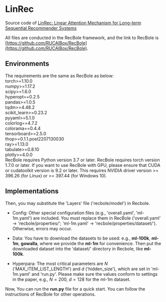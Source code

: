 # LinRec

Source code of [LinRec: Linear Attention Mechanism for Long-term Sequential Recommender Systems](https://dl.acm.org/doi/10.1145/3539618.3591717)

All files are conducted in the RecBole framework, and the link to RecBole is [https://github.com/RUCAIBox/RecBole](https://github.com/RUCAIBox/RecBole).
## Environments
The requirements are the same as RecBole as below: <br>
torch>=1.10.0 <br>
numpy>=1.17.2 <br>
scipy>=1.6.0 <br>
hyperopt==0.2.5 <br>
pandas>=1.0.5 <br>
tqdm>=4.48.2 <br>
scikit_learn>=0.23.2 <br>
pyyaml>=5.1.0 <br>
colorlog==4.7.2 <br>
colorama==0.4.4 <br>
tensorboard>=2.5.0 <br>
thop>=0.1.1.post2207130030 <br>
ray>=1.13.0 <br>
tabulate>=0.8.10  <br>
plotly>=4.0.0 <br>
RecBole requires Python version 3.7 or later.
RecBole requires torch version 1.7.0 or later. If you want to use RecBole with GPU,
please ensure that CUDA or cudatoolkit version is 9.2 or later.
This requires NVIDIA driver version >= 396.26 (for Linux) or >= 397.44 (for Windows 10).
## Implementations
Then, you may substitute the 'Layers' file ('recbole/model') in Recbole. 

- Config: Other special configuration files (e.g., 'overall.yaml', 'ml-1m.yaml') are included. You must replace them in RecBole ('overall.yaml' -> 'recbole/properties/'; 'ml-1m.yaml' -> 'recbole/properties/dataset/'). Otherwise, errors may occur.

- Data: You have to download the datasets to be used: e.g., **ml-100k**, **ml-1m**, **gowalla**, where we provide the **ml-1m** for convenience. Then put the downloaded dataset into the 'dataset/' directory in Recbole, like **ml-100k**.

- Hyperpara: The most critical parameters are $N$ ('MAX_ITEM_LIST_LENGTH') and $d$ ('hidden_size'), which are set in 'ml-1m.yaml' and 'run.py'. Please make sure the values conform to settings in the paper, e.g., $N=200$, $d=128$ for the ml-1m dataset.

Now, You can run the **run.py** file for a quick start.
You can follow the instructions of RecBole for other operations. 
